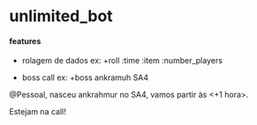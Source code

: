 # unlimited_bot

#### features
- rolagem de dados
ex: +roll :time :item :number_players 

- boss call
ex: +boss ankramuh SA4

@Pessoal,
nasceu ankrahmur no SA4, vamos partir às <+1 hora>.

Estejam na call!
